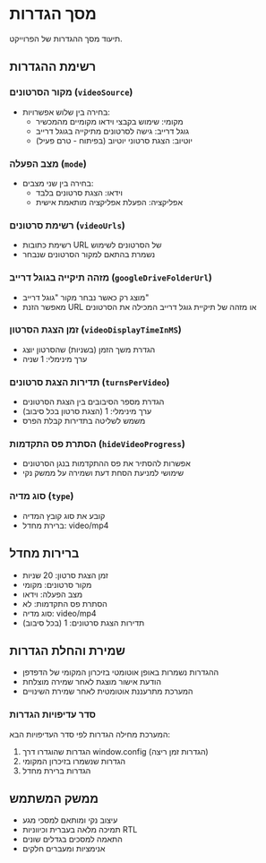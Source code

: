 # מסך הגדרות
תיעוד מסך ההגדרות של הפרוייקט.

## רשימת ההגדרות

### מקור הסרטונים (`videoSource`)
- בחירה בין שלוש אפשרויות:
  - מקומי: שימוש בקבצי וידאו מקומיים מהמכשיר
  - גוגל דרייב: גישה לסרטונים מתיקייה בגוגל דרייב
  - יוטיוב: הצגת סרטוני יוטיוב (בפיתוח - טרם פעיל)

### מצב הפעלה (`mode`)
- בחירה בין שני מצבים:
  - וידאו: הצגת סרטונים בלבד
  - אפליקציה: הפעלת אפליקציה מותאמת אישית

### רשימת סרטונים (`videoUrls`)
- רשימת כתובות URL של הסרטונים לשימוש
- נשמרת בהתאם למקור הסרטונים שנבחר

### מזהה תיקייה בגוגל דרייב (`googleDriveFolderUrl`)
- מוצג רק כאשר נבחר מקור "גוגל דרייב"
- מאפשר הזנת URL או מזהה של תיקיית גוגל דרייב המכילה את הסרטונים

### זמן הצגת הסרטון (`videoDisplayTimeInMS`)
- הגדרת משך הזמן (בשניות) שהסרטון יוצג
- ערך מינימלי: 1 שניה

### תדירות הצגת סרטונים (`turnsPerVideo`)
- הגדרת מספר הסיבובים בין הצגת הסרטונים
- ערך מינימלי: 1 (הצגת סרטון בכל סיבוב)
- משמש לשליטה בתדירות קבלת הפרס

### הסתרת פס התקדמות (`hideVideoProgress`)
- אפשרות להסתיר את פס ההתקדמות בנגן הסרטונים
- שימושי למניעת הסחת דעת ושמירה על ממשק נקי

### סוג מדיה (`type`)
- קובע את סוג קובץ המדיה
- ברירת מחדל: video/mp4

## ברירות מחדל
- זמן הצגת סרטון: 20 שניות
- מקור סרטונים: מקומי
- מצב הפעלה: וידאו
- הסתרת פס התקדמות: לא
- סוג מדיה: video/mp4
- תדירות הצגת סרטונים: 1 (בכל סיבוב)

## שמירת והחלת הגדרות
- ההגדרות נשמרות באופן אוטומטי בזיכרון המקומי של הדפדפן
- הודעת אישור מוצגת לאחר שמירה מוצלחת
- המערכת מתרעננת אוטומטית לאחר שמירת השינויים

### סדר עדיפויות הגדרות
המערכת מחילה הגדרות לפי סדר העדיפויות הבא:
1. הגדרות שהוגדרו דרך window.config (הגדרות זמן ריצה)
2. הגדרות שנשמרו בזיכרון המקומי
3. הגדרות ברירת מחדל

## ממשק המשתמש
- עיצוב נקי ומותאם למסכי מגע
- תמיכה מלאה בעברית וכיווניות RTL
- התאמה למסכים בגדלים שונים
- אנימציות ומעברים חלקים

